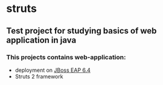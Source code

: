 # struts
## Test project for studying basics of web application in java

### This projects contains web-application:
- deployment on [JBoss EAP 6.4]
- Struts 2 framework 

<!-- 
references
-->

[JBoss EAP 6.4]: https://access.redhat.com/documentation/en-us/red_hat_jboss_enterprise_application_platform/6.4/html-single/installation_guide/index
